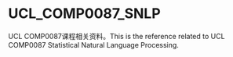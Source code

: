 # UCL_COMP0087_SNLP
UCL COMP0087课程相关资料。This is the reference related to UCL COMP0087 Statistical Natural Language Processing.
